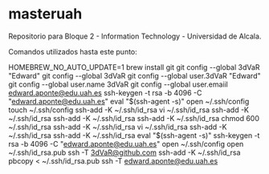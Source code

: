 # masteruah
Repositorio para Bloque 2 - Information Technology - Universidad de Alcala.

Comandos utilizados hasta este punto:

HOMEBREW_NO_AUTO_UPDATE=1 brew install git
git config --global 3dVaR "Edward"
git config --global 3dVaR
git config --global user.3dVaR "Edward"
git config --global user.name 3dVaR
git config --global user.emaiil edward.aponte@edu.uah.es
ssh-keygen -t rsa -b 4096 -C "edward.aponte@edu.uah.es"
eval "$(ssh-agent -s)"
open ~/.ssh/config
touch ~/.ssh/config
ssh-add -K ~/.ssh/id_rsa
vi ~/.ssh/id_rsa
ssh-add -K ~/.ssh/id_rsa
ssh-add -K ~/.ssh/id_rsa
ssh-add -K ~/.ssh/id_rsa
chmod 600 ~/.ssh/id_rsa
ssh-add -K ~/.ssh/id_rsa
vi ~/.ssh/id_rsa
ssh-add -K ~/.ssh/id_rsa
ssh-add -K ~/.ssh/id_rsa
eval "$(ssh-agent -s)"
ssh-keygen -t rsa -b 4096 -C "edward.aponte@edu.uah.es"
open ~/.ssh/config
open ~/.ssh/id_rsa.pub
ssh -T 3dVaR@github.com
ssh-add -K ~/.ssh/id_rsa
pbcopy < ~/.ssh/id_rsa.pub
ssh -T edward.aponte@edu.uah.es

